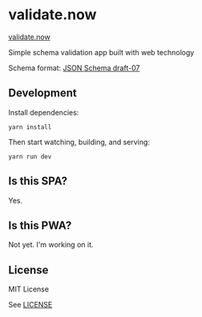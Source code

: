 # validate.now

[validate.now](https://validate.now.sh)

Simple schema validation app built with web technology

Schema format: [JSON Schema draft-07](http://json-schema.org/)

## Development

Install dependencies:

```shell
yarn install
```

Then start watching, building, and serving:

```shell
yarn run dev
```

## Is this SPA?

Yes.

## Is this PWA?

Not yet. I'm working on it.

## License

MIT License

See [LICENSE](/LICENSE)
